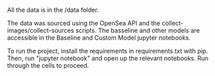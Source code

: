 All the data is in the /data folder. 

The data was sourced using the OpenSea API and the collect-images/collect-sources scripts.
The basseline and other models are accessible in the Baseline and Custom Model jupyter notebooks.

To run the project, install the requirements in requirements.txt with pip. Then, run "jupyter notebook" and
open up the relevant notebooks. Run through the cells to proceed. 
